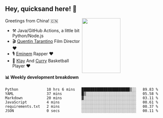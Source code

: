 ## Hey, quicksand here! 🏃
[<img align="right" width="50%" height='180' src="https://quicksandznzn.github.io/image/warriors.jpg">](https://github.com/quicksandznzn)
<!--
[<img align="right" width="50%" src="https://github-readme-stats.vercel.app/api?username=quicksandznzn&theme=dark&show_icons=true">](https://github.com/quicksandznzn)
-->


Greetings from China! 🇨🇳

- ⚒️ Java/GitHub Actions, a little bit Python/Node.js
- 🎬 [Quentin Tarantino](https://www.instagram.com/tarantinoxx/) Film Director ❤️
- 🎙 [Eminem](https://www.instagram.com/eminem/) Rapper ❤️
- 🏀 [Klay](https://www.instagram.com/klaythompson/) And [Curry](https://www.instagram.com/stephencurry30/) Basketball Player ❤️


#### :bar_chart: Weekly development breakdown
<!--START_SECTION:waka-->

```text
Python             10 hrs 6 mins   ██████████████████████▒░░   89.83 %
YAML               37 mins         █▒░░░░░░░░░░░░░░░░░░░░░░░   05.58 %
Markdown           20 mins         ▓░░░░░░░░░░░░░░░░░░░░░░░░   03.11 %
JavaScript         4 mins          ░░░░░░░░░░░░░░░░░░░░░░░░░   00.61 %
requirements.txt   2 mins          ░░░░░░░░░░░░░░░░░░░░░░░░░   00.37 %
JSON               0 secs          ░░░░░░░░░░░░░░░░░░░░░░░░░   00.11 %
```

<!--END_SECTION:waka-->
